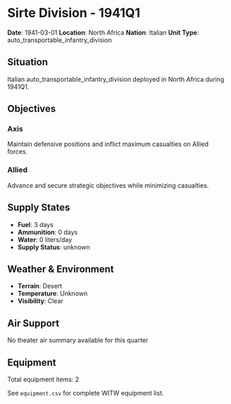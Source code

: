 # Sirte Division - 1941Q1

**Date**: 1941-03-01
**Location**: North Africa
**Nation**: Italian
**Unit Type**: auto_transportable_infantry_division

## Situation

Italian auto_transportable_infantry_division deployed in North Africa during 1941Q1.

## Objectives

### Axis
Maintain defensive positions and inflict maximum casualties on Allied forces.

### Allied
Advance and secure strategic objectives while minimizing casualties.

## Supply States

- **Fuel**: 3 days
- **Ammunition**: 0 days
- **Water**: 0 liters/day
- **Supply Status**: unknown

## Weather & Environment

- **Terrain**: Desert
- **Temperature**: Unknown
- **Visibility**: Clear

## Air Support

No theater air summary available for this quarter

## Equipment

Total equipment items: 2

See `equipment.csv` for complete WITW equipment list.
